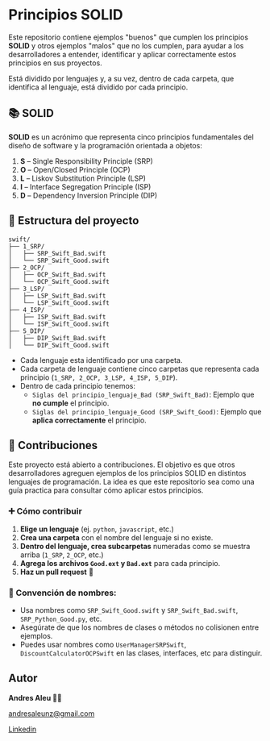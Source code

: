 # Principios SOLID

Este repositorio contiene ejemplos "buenos" que cumplen los principios **SOLID** y otros ejemplos "malos" que no los cumplen, para ayudar a los desarrolladores a entender, identificar y aplicar correctamente estos principios en sus proyectos.

Está dividido por lenguajes y, a su vez, dentro de cada carpeta, que identifica al lenguaje, está dividido por cada principio.

## 📚 SOLID

**SOLID** es un acrónimo que representa cinco principios fundamentales del diseño de software y la programación orientada a objetos:

1. **S** – Single Responsibility Principle (SRP)
2. **O** – Open/Closed Principle (OCP)
3. **L** – Liskov Substitution Principle (LSP)
4. **I** – Interface Segregation Principle (ISP)
5. **D** – Dependency Inversion Principle (DIP)

## 🧩 Estructura del proyecto

```
swift/
├── 1_SRP/
│   ├── SRP_Swift_Bad.swift
│   └── SRP_Swift_Good.swift
├── 2_OCP/
│   ├── OCP_Swift_Bad.swift
│   └── OCP_Swift_Good.swift
├── 3_LSP/
│   ├── LSP_Swift_Bad.swift
│   └── LSP_Swift_Good.swift
├── 4_ISP/
│   ├── ISP_Swift_Bad.swift
│   └── ISP_Swift_Good.swift
├── 5_DIP/
│   ├── DIP_Swift_Bad.swift
│   └── DIP_Swift_Good.swift
```

- Cada lenguaje esta identificado por una carpeta.
- Cada carpeta de lenguaje contiene cinco carpetas que representa cada principio (`1_SRP, 2_OCP, 3_LSP, 4_ISP, 5_DIP`).
- Dentro de cada principio tenemos:
  - `Siglas del principio_lenguaje_Bad (SRP_Swift_Bad)`: Ejemplo que **no cumple** el principio.
  - `Siglas del principio_lenguaje_Good (SRP_Swift_Good)`: Ejemplo que **aplica correctamente** el principio.

## 🤝 Contribuciones

Este proyecto está abierto a contribuciones. El objetivo es que otros desarrolladores agreguen ejemplos de los principios SOLID en distintos lenguajes de programación. La idea es que este repositorio sea como una guía practica para consultar cómo aplicar estos principios.

### ➕ Cómo contribuir

1. **Elige un lenguaje** (ej. `python`, `javascript`, etc.)
2. **Crea una carpeta** con el nombre del lenguaje si no existe.
3. **Dentro del lenguaje, crea subcarpetas** numeradas como se muestra arriba (`1_SRP`, `2_OCP`, etc.)
4. **Agrega los archivos `Good.ext` y `Bad.ext`** para cada principio.
5. **Haz un pull request** 🚀

### 📌 Convención de nombres:

- Usa nombres como `SRP_Swift_Good.swift` y `SRP_Swift_Bad.swift`, `SRP_Python_Good.py`, etc.
- Asegúrate de que los nombres de clases o métodos no colisionen entre ejemplos.
- Puedes usar nombres como `UserManagerSRPSwift`, `DiscountCalculatorOCPSwift` en las clases, interfaces, etc para distinguir.

## Autor

**Andres Aleu ✌🏼**

andresaleunz@gmail.com 

[Linkedin](https://www.linkedin.com/in/andres-aleu/)
